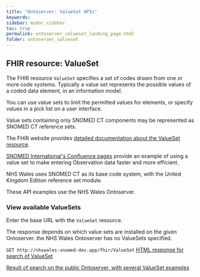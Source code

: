 ```yaml
---
title: "Ontoserver: ValueSet APIs"
keywords: 
sidebar: mydoc_sidebar
toc: true
permalink: ontoserver_valueset_landing_page.html
folder: ontoserver_valueset
---
```


## FHIR resource: ValueSet

The FHIR resource `ValueSet` specifies a set of codes drawn from one or more code systems. Typically a value set represents the possible values of a coded data element, in an information model.

You can use value sets to limit the permitted values for elements, or specify values in a pick list on a user interface.

Value sets containing only SNOMED CT components may be represented as SNOMED CT reference sets.

The FHIR website provides [detailed documentation about the ValueSet resource](https://www.hl7.org/fhir/STU3/valueset.html).  

[SNOMED International's Confluence pages](https://confluence.ihtsdotools.org/display/DOCRFSPG/2.2.+Value+Set) provide an example of using a value set to make entering Observation data faster and more efficient. 

NHS Wales uses SNOMED CT as its base code system, with the United Kingdom Edition reference set module.  

These API examples use the NHS Wales Ontoserver.

### View available ValueSets

Enter the base URL with the `ValueSet` resource.   

The response depends on which value sets are installed on the given Ontoserver. the NHS Wales Ontoserver has no ValueSets specified.

`
GET http://nhswales-snomed-dev.app/fhir/ValueSet
`
[HTML response for search of ValueSet](https://nhswales-snomed-dev.app/fhir/ValueSet)

[Result of search on the public Ontoserver, with several ValueSet examples](https://stu3.ontoserver.csiro.au/fhir/ValueSet)

